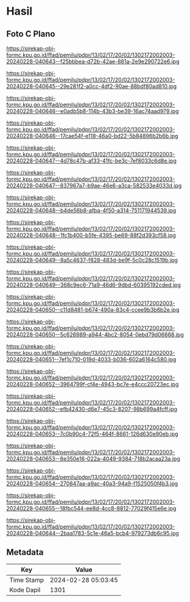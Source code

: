 # Hasil

## Foto C Plano

https://sirekap-obj-formc.kpu.go.id/ffad/pemilu/pdpr/13/02/17/20/02/1302172002003-20240228-040643--f25bbbea-d72b-42ae-881a-2e9e290722e6.jpg

https://sirekap-obj-formc.kpu.go.id/ffad/pemilu/pdpr/13/02/17/20/02/1302172002003-20240228-040645--29e281f2-a0cc-4df2-90ae-88bdf80ad810.jpg

https://sirekap-obj-formc.kpu.go.id/ffad/pemilu/pdpr/13/02/17/20/02/1302172002003-20240228-040646--e0adb5b8-114b-43b3-be39-16ac74aad979.jpg

https://sirekap-obj-formc.kpu.go.id/ffad/pemilu/pdpr/13/02/17/20/02/1302172002003-20240228-040646--17cae54f-e118-46a0-bd22-5b84896b2b6b.jpg

https://sirekap-obj-formc.kpu.go.id/ffad/pemilu/pdpr/13/02/17/20/02/1302172002003-20240228-040647--4d78c47b-af33-41fc-be3c-7ef8033c6d8e.jpg

https://sirekap-obj-formc.kpu.go.id/ffad/pemilu/pdpr/13/02/17/20/02/1302172002003-20240228-040647--837967a7-b9ae-46e6-a3ca-582533e4033d.jpg

https://sirekap-obj-formc.kpu.go.id/ffad/pemilu/pdpr/13/02/17/20/02/1302172002003-20240228-040648--b4de56b8-afba-4f50-a314-751171944539.jpg

https://sirekap-obj-formc.kpu.go.id/ffad/pemilu/pdpr/13/02/17/20/02/1302172002003-20240228-040648--1fc1b400-b5fe-4395-be69-88f2d393cf58.jpg

https://sirekap-obj-formc.kpu.go.id/ffad/pemilu/pdpr/13/02/17/20/02/1302172002003-20240228-040649--8a5c4637-f828-483d-be9f-5c0c28c1519b.jpg

https://sirekap-obj-formc.kpu.go.id/ffad/pemilu/pdpr/13/02/17/20/02/1302172002003-20240228-040649--368c9ec6-71a9-46d6-9dbd-60395192cded.jpg

https://sirekap-obj-formc.kpu.go.id/ffad/pemilu/pdpr/13/02/17/20/02/1302172002003-20240228-040650--c11d8481-b674-490a-83c4-ccee9b3b6b2e.jpg

https://sirekap-obj-formc.kpu.go.id/ffad/pemilu/pdpr/13/02/17/20/02/1302172002003-20240228-040650--5c626989-a944-4bc2-8054-0ebd79d06668.jpg

https://sirekap-obj-formc.kpu.go.id/ffad/pemilu/pdpr/13/02/17/20/02/1302172002003-20240228-040651--7ef1c710-019d-4033-b036-602a6164c580.jpg

https://sirekap-obj-formc.kpu.go.id/ffad/pemilu/pdpr/13/02/17/20/02/1302172002003-20240228-040652--3964799f-cf4e-4943-bc7e-e4ccc20723ec.jpg

https://sirekap-obj-formc.kpu.go.id/ffad/pemilu/pdpr/13/02/17/20/02/1302172002003-20240228-040652--efb42430-d6e7-45c3-8207-98b699a4fcff.jpg

https://sirekap-obj-formc.kpu.go.id/ffad/pemilu/pdpr/13/02/17/20/02/1302172002003-20240228-040653--7c0b90c4-72f5-464f-8661-126d630e90eb.jpg

https://sirekap-obj-formc.kpu.go.id/ffad/pemilu/pdpr/13/02/17/20/02/1302172002003-20240228-040653--8e350e16-022a-4049-9384-718b2acaa23a.jpg

https://sirekap-obj-formc.kpu.go.id/ffad/pemilu/pdpr/13/02/17/20/02/1302172002003-20240228-040654--270847aa-a9ac-40a3-94a9-f1525050f4b3.jpg

https://sirekap-obj-formc.kpu.go.id/ffad/pemilu/pdpr/13/02/17/20/02/1302172002003-20240228-040655--18fbc544-ee8d-4cc8-8812-77029f415e6e.jpg

https://sirekap-obj-formc.kpu.go.id/ffad/pemilu/pdpr/13/02/17/20/02/1302172002003-20240228-040644--2baa1783-5c1e-46a5-bcb4-979273db6c95.jpg


## Metadata

| Key        | Value               |
| ---------- | ------------------- |
| Time Stamp | 2024-02-28 05:03:45 |
| Kode Dapil | 1301                |



